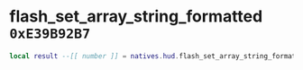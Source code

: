 # flash_set_array_string_formatted `0xE39B92B7`

```lua
local result --[[ number ]] = natives.hud.flash_set_array_string_formatted(_unk0 --[[ number ]], _unk1 --[[ number ]], _unk2 --[[ number ]], _unk3 --[[ number ]], _unk4 --[[ number ]], _unk5 --[[ number ]], _unk6 --[[ number ]], _unk7 --[[ number ]], _unk8 --[[ number ]])
```